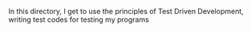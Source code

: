 In this directory, I get to  use the principles of Test Driven Development, writing test codes for testing my programs
